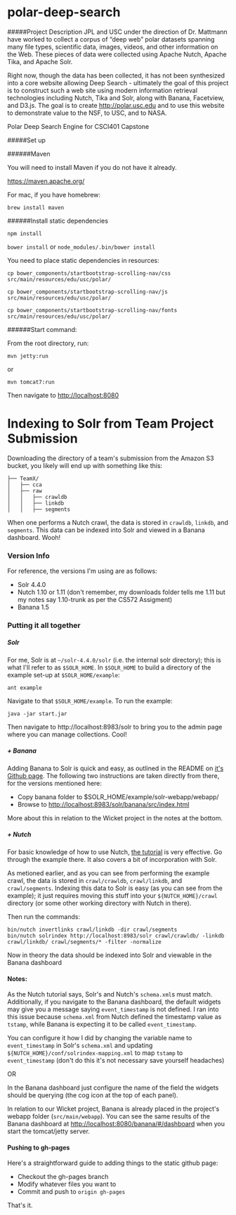 # polar-deep-search

#####Project Description
JPL and USC under the direction of Dr. Mattmann have worked to collect a corpus of “deep web” polar datasets spanning many file types, scientific data, images, videos, and other information on the Web. These pieces of data were collected using Apache Nutch, Apache Tika, and Apache Solr.

Right now, though the data has been collected, it has not been synthesized into a core website allowing Deep Search - ultimately the goal of this project is to construct such a web site using modern information retrieval technologies including Nutch, Tika and Solr, along with Banana, Facetview, and D3.js. The goal is to create http://polar.usc.edu and to use this website to demonstrate value to the NSF, to USC, and to NASA.

Polar Deep Search Engine for CSCI401 Capstone

#####Set up

######Maven

You will need to install Maven if you do not have it already.

https://maven.apache.org/

For mac, if you have homebrew:

`brew install maven`

######Install static dependencies

`npm install`

`bower install` or `node_modules/.bin/bower install`

You need to place static dependencies in resources:

`cp bower_components/startbootstrap-scrolling-nav/css src/main/resources/edu/usc/polar/`

`cp bower_components/startbootstrap-scrolling-nav/js src/main/resources/edu/usc/polar/`

`cp bower_components/startbootstrap-scrolling-nav/fonts src/main/resources/edu/usc/polar/`

######Start command:

From the root directory, run:

`mvn jetty:run`

or

`mvn tomcat7:run`

Then navigate to <http://localhost:8080>



# Indexing to Solr from Team Project Submission

Downloading the directory of a team's submission from the Amazon S3 bucket, you likely will end up with something like this:

```
├── TeamX/
│   ├── cca
│   ├── raw
│   │   ├── crawldb
│   │   ├── linkdb
│   │   ├── segments
```

When one performs a Nutch crawl, the data is stored in `crawldb`, `linkdb`, and `segments`. This data can be indexed into Solr and viewed in a Banana dashboard. Wooh!

### Version Info
For reference, the versions I'm using are as follows:
- Solr 4.4.0
- Nutch 1.10 or 1.11 (don't remember, my downloads folder tells me 1.11 but my  notes say 1.10-trunk as per the CS572 Assigment)
- Banana 1.5

### Putting it all together
##### Solr
For me, Solr is at `~/solr-4.4.0/solr` (i.e. the internal solr directory); this is what I'll refer to as `$SOLR_HOME`. In `$SOLR_HOME` to build a directory of the example set-up at `$SOLR_HOME/example`:
```
ant example
```
Navigate to that `$SOLR_HOME/example`. To run the example:
```
java -jar start.jar
```
Then navigate to http://localhost:8983/solr to bring you to the admin page where you can manage collections. Cool!

##### + Banana

Adding Banana to Solr is quick and easy, as outlined in the README on [it's Github page](https://github.com/LucidWorks/banana). The following two instructions are taken directly from there, for the versions mentioned here:
- Copy banana folder to $SOLR_HOME/example/solr-webapp/webapp/
- Browse to <http://localhost:8983/solr/banana/src/index.html>

More about this in relation to the Wicket project in the notes at the bottom.
##### + Nutch

For basic knowledge of how to use Nutch, [the tutorial](https://wiki.apache.org/nutch/NutchTutorial) is very effective. Go through the example there. It also covers a bit of incorporation with Solr. 

As metioned earlier, and as you can see from performing the example crawl, the data is stored in `crawl/crawldb`, `crawl/linkdb`, and `crawl/segments`. Indexing this data to Solr is easy (as you can see from the example); it just requires moving this stuff into your `${NUTCH_HOME}/crawl` directory (or some other working directory with Nutch in there). 

Then run the commands: 
```
bin/nutch invertlinks crawl/linkdb -dir crawl/segments
bin/nutch solrindex http://localhost:8983/solr crawl/crawldb/ -linkdb crawl/linkdb/ crawl/segments/* -filter -normalize
```
Now in theory the data should be indexed into Solr and viewable in the Banana dashboard

#### Notes:
As the Nutch tutorial says, Solr's and Nutch's `schema.xml`s must match. Additionally, if you navigate to the Banana dashboard, the default widgets may give you a message saying `event_timestamp` is not defined. I ran into this issue because `schema.xml` from Nutch defined the timestamp value as `tstamp`, while Banana is expecting it to be called `event_timestamp`. 

You can configure it how I did by changing the variable name to `event_timestamp` in Solr's `schema.xml` and updating `${NUTCH_HOME}/conf/solrindex-mapping.xml` to map `tstamp` to `event_timestamp` (don't do this it's not necessary save yourself headaches)

OR

In the Banana dashboard just configure the name of the field the widgets should be querying (the cog icon at the top of each panel).

In relation to our Wicket project, Banana is already placed in the project's webapp folder (`src/main/webapp`). You can see the same results of the Banana dashboard at <http://localhost:8080/banana/#/dashboard> when you start the tomcat/jetty server.

#### Pushing to gh-pages
Here's a straightforward guide to adding things to the static github page:

* Checkout the gh-pages branch
* Modify whatever files you want to
* Commit and push to `origin gh-pages`

That's it.
